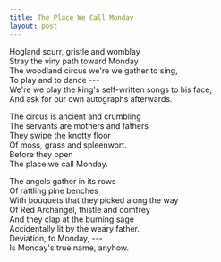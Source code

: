 ```yaml
---
title: The Place We Call Monday
layout: post
---
```


Hogland scurr, gristle and womblay \
Stray the viny path toward Monday \
The woodland circus we're we gather to sing, \
To play and to dance --- \
We're we play the king's self-written songs to his face, \
And ask for our own autographs afterwards. 

The circus is ancient and crumbling \
The servants are mothers and fathers \
They swipe the knotty floor \
Of moss, grass and spleenwort. \
Before they open \
The place we call Monday. 

The angels gather in its rows \
Of rattling pine benches \
With bouquets that they picked along the way \
Of Red Archangel, thistle and comfrey \
And they clap at the burning sage \
Accidentally lit by the weary father. \
Deviation, to Monday, --- \
Is Monday's true name, anyhow.